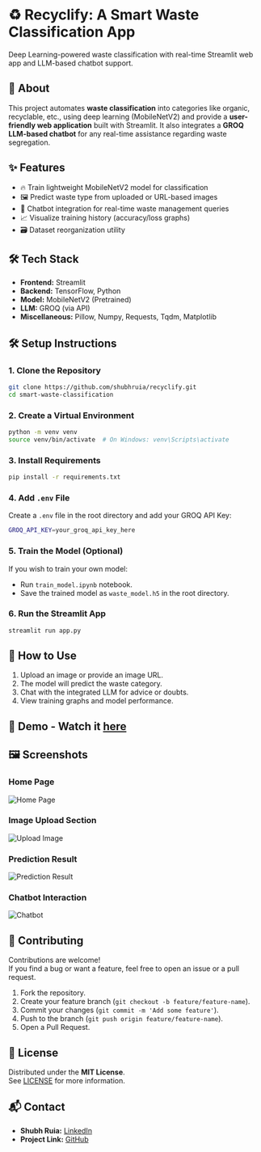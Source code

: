 # ♻️ Recyclify: A Smart Waste Classification App

Deep Learning-powered waste classification with real-time Streamlit web app and LLM-based chatbot support.

## 📖 About

This project automates **waste classification** into categories like organic, recyclable, etc., using deep learning (MobileNetV2) and provide a **user-friendly web application** built with Streamlit. It also integrates a **GROQ LLM-based chatbot** for any real-time assistance regarding waste segregation.

## ✨ Features

- 🔥 Train lightweight MobileNetV2 model for classification
- 🖼️ Predict waste type from uploaded or URL-based images
- 🤖 Chatbot integration for real-time waste management queries
- 📈 Visualize training history (accuracy/loss graphs)
- 🗃️ Dataset reorganization utility

## 🛠️ Tech Stack

- **Frontend:** Streamlit
- **Backend:** TensorFlow, Python
- **Model:** MobileNetV2 (Pretrained)
- **LLM:** GROQ (via API)
- **Miscellaneous:** Pillow, Numpy, Requests, Tqdm, Matplotlib

## 🛠️ Setup Instructions

### 1. Clone the Repository

```bash
git clone https://github.com/shubhruia/recyclify.git
cd smart-waste-classification
```

### 2. Create a Virtual Environment

```bash
python -m venv venv
source venv/bin/activate  # On Windows: venv\Scripts\activate
```

### 3. Install Requirements

```bash
pip install -r requirements.txt
```

### 4. Add `.env` File

Create a `.env` file in the root directory and add your GROQ API Key:

```bash
GROQ_API_KEY=your_groq_api_key_here
```

### 5. Train the Model (Optional)

If you wish to train your own model:

- Run `train_model.ipynb` notebook.
- Save the trained model as `waste_model.h5` in the root directory.

### 6. Run the Streamlit App

```bash
streamlit run app.py
```

## 🚀 How to Use

1. Upload an image or provide an image URL.
2. The model will predict the waste category.
3. Chat with the integrated LLM for advice or doubts.
4. View training graphs and model performance.

## 🎥 Demo - Watch it [here](https://www.youtube.com/watch?v=vUDj-ckzLRU)

## 🖼️ Screenshots

### Home Page
![Home Page](assets/Homepage.png)

### Image Upload Section
![Upload Image](assets/Upload.png)

### Prediction Result
![Prediction Result](assets/Result.png)

### Chatbot Interaction
![Chatbot](assets/Chatbot.png)

## 🤝 Contributing

Contributions are welcome!  
If you find a bug or want a feature, feel free to open an issue or a pull request.

1. Fork the repository.
2. Create your feature branch (`git checkout -b feature/feature-name`).
3. Commit your changes (`git commit -m 'Add some feature'`).
4. Push to the branch (`git push origin feature/feature-name`).
5. Open a Pull Request.

## 📜 License

Distributed under the **MIT License**.  
See [LICENSE](LICENSE) for more information.

## 📬 Contact

- **Shubh Ruia:** [LinkedIn](https://www.linkedin.com/in/shubh-ruia/)
- **Project Link:** [GitHub](https://github.com/shubhruia/recyclify)
